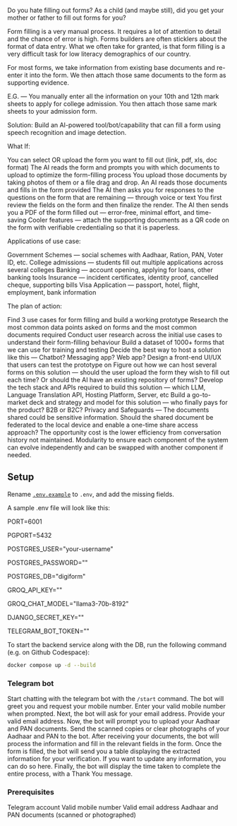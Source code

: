 Do you hate filling out forms? As a child (and maybe still), did you get your mother or father to fill out forms for you?

Form filling is a very manual process. 
It requires a lot of attention to detail and the chance of error is high. 
Forms builders are often sticklers about the format of data entry. 
What we often take for granted, is that form filling is a very difficult task for low literacy demographics of our country.

For most forms, we take information from existing base documents and re-enter it into the form. We then attach those same documents to the form as supporting evidence.

E.G. — You manually enter all the information on your 10th and 12th mark sheets to apply for college admission. You then attach those same mark sheets to your admission form.

Solution:
Build an AI-powered tool/bot/capability that can fill a form using speech recognition and image detection.

What If:

You can select OR upload the form you want to fill out (link, pdf, xls, doc format)
The AI reads the form and prompts you with which documents to upload to optimize the form-filling process
You upload those documents by taking photos of them or a file drag and drop.
An AI reads those documents and fills in the form provided
The AI then asks you for responses to the questions on the form that are remaining — through voice or text
You first review the fields on the form and then finalize the render. 
The AI then sends you a PDF of the form filled out — error-free, minimal effort, and time-saving
Cooler features — attach the supporting documents as a QR code on the form with verifiable credentialing so that it is paperless.

Applications of use case:

Government Schemes — social schemes with Aadhaar, Ration, PAN, Voter ID, etc.
College admissions — students fill out multiple applications across several colleges
Banking — account opening, applying for loans, other banking tools
Insurance — incident certificates, identity proof, cancelled cheque, supporting bills
Visa Application — passport, hotel, flight, employment, bank information

The plan of action:

Find 3 use cases for form filling and build a working prototype
Research the most common data points asked on forms and the most common documents required
Conduct user research across the initial use cases to understand their form-filling behaviour
Build a dataset of 1000+ forms that we can use for training and testing
Decide the best way to host a solution like this — Chatbot? Messaging app? Web app?
Design a front-end UI/UX that users can test the prototype on
Figure out how we can host several forms on this solution — should the user upload the form they wish to fill out each time? Or should the AI have an existing repository of forms?
Develop the tech stack and APIs required to build this solution — which LLM, Language Translation API, Hosting Platform, Server, etc
Build a go-to-market deck and strategy and model for this solution — who finally pays for the product? B2B or B2C?
Privacy and Safeguards — The documents shared could be sensitive information. Should the shared document be federated to the local device and enable a one-time share access approach? The opportunity cost is the lower efficiency from conversation history not maintained.
Modularity to ensure each component of the system can evolve independently and can be swapped with another component if needed.

## Setup

Rename [`.env.example`](.env.example) to `.env`, and add the missing fields.

A sample .env file will look like this:

PORT=6001

PGPORT=5432

POSTGRES_USER="your-username"

POSTGRES_PASSWORD="<your-password>"

POSTGRES_DB="digiform"

GROQ_API_KEY="<your-key>"

GROQ_CHAT_MODEL="llama3-70b-8192"

DJANGO_SECRET_KEY="<your-key>"

TELEGRAM_BOT_TOKEN="<your-telegram-bot-token>"


To start the backend service along with the DB, run the following command (e.g. on Github Codespace):

```bash
docker compose up -d --build
```

### Telegram bot

Start chatting with the telegram bot with the `/start` command.
The bot will greet you and request your mobile number. Enter your valid mobile number when prompted.
Next, the bot will ask for your email address. Provide your valid email address.
Now, the bot will prompt you to upload your Aadhaar and PAN documents. Send the scanned copies or clear photographs of your Aadhaar and PAN to the bot.
After receiving your documents, the bot will process the information and fill in the relevant fields in the form.
Once the form is filled, the bot will send you a table displaying the extracted information for your verification. If you want to update any information, you can do so here.
Finally, the bot will display the time taken to complete the entire process, with a Thank You message.

### Prerequisites

Telegram account
Valid mobile number
Valid email address
Aadhaar and PAN documents (scanned or photographed)

